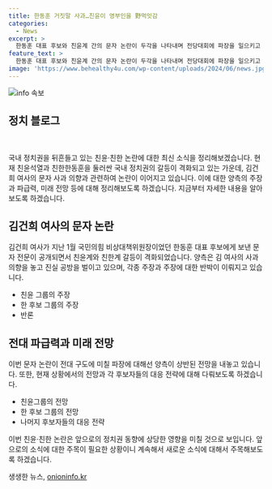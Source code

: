 ```yaml
---
title: 한동훈 거짓말 사과…친윤이 영부인을 野먹잇감
categories:
  - News
excerpt: >
  한동훈 대표 후보와 친윤계 간의 문자 논란이 두각을 나타내며 전당대회에 파장을 일으키고 있다. 김건희 여사의 문자 사과 논란이 친윤과 친한동훈 간의 갈등을 격화시켰으며, 각자의 주장을 펼치고 있다. 국민의힘 대표 후보들은 열린 제4차 전당대회에서 정견발표를 하며 경합을 이어가고 있는 가운데, 문자 논란은 전대 파장에 영향을 미치고 있다. 함께 행동하게 될 가능성 등이 커졌다는 주장과 정 반대의 의견이 대립되고 있으며, 후보들 사이에서 공세가 강화되고 있다. 또한, 상호 비방이 우려되어 당원들과 국민들의 불편한 마음을 불러일으키고 있다.
feature_text: >
  한동훈 대표 후보와 친윤계 간의 문자 논란이 두각을 나타내며 전당대회에 파장을 일으키고 있다. 김건희 여사의 문자 사과 논란이 친윤과 친한동훈 간의 갈등을 격화시켰으며, 각자의 주장을 펼치고 있다. 국민의힘 대표 후보들은 열린 제4차 전당대회에서 정견발표를 하며 경합을 이어가고 있는 가운데, 문자 논란은 전대 파장에 영향을 미치고 있다. 함께 행동하게 될 가능성 등이 커졌다는 주장과 정 반대의 의견이 대립되고 있으며, 후보들 사이에서 공세가 강화되고 있다. 또한, 상호 비방이 우려되어 당원들과 국민들의 불편한 마음을 불러일으키고 있다.
image: 'https://www.behealthy4u.com/wp-content/uploads/2024/06/news.jpg'
---
```


<p><img src="https://www.behealthy4u.com/wp-content/uploads/2024/06/news.jpg" alt="info 속보" /></p>

<h2 data-ke-size="size26">정치 블로그</h2>

<p data-ke-size="size16">&nbsp;</p>

<p>국내 정치권을 뒤흔들고 있는 친윤·친한 논란에 대한 최신 소식을 정리해보겠습니다. 현재 친윤석열과 친한한동훈을 둘러싼 국내 정치권의 갈등이 격화되고 있는 가운데, 김건희 여사의 문자 사과 의향과 관련하여 논란이 이어지고 있습니다. 이에 대한 양측의 주장과 파급력, 미래 전망 등에 대해 정리해보도록 하겠습니다. 지금부터 자세한 내용을 알아보도록 하겠습니다. </p>

<h2 data-ke-size="size24">김건희 여사의 문자 논란</h2>

<p>김건희 여사가 지난 1월 국민의힘 비상대책위원장이었던 한동훈 대표 후보에게 보낸 문자 전문이 공개되면서 친윤계와 친한계 갈등이 격화되었습니다. 양측은 김 여사의 사과 의향을 놓고 진실 공방을 벌이고 있으며, 각종 주장과 주장에 대한 반박이 이뤄지고 있습니다. </p>

<ul>
  <li>친윤 그룹의 주장</li>
  <li>한 후보 그룹의 주장</li>
  <li>반론</li>
</ul>

<h2 data-ke-size="size24">전대 파급력과 미래 전망</h2>

<p>이번 문자 논란이 전대 구도에 미칠 파장에 대해선 양측이 상반된 전망을 내놓고 있습니다. 또한, 현재 상황에서의 전망과 각 후보자들의 대응 전략에 대해 다뤄보도록 하겠습니다.</p>

<ul>
  <li>친윤그룹의 전망</li>
  <li>한 후보 그룹의 전망</li>
  <li>나머지 후보자들의 대응 전략</li>
</ul>

<p>이번 친윤·친한 논란은 앞으로의 정치권 동향에 상당한 영향을 미칠 것으로 보입니다. 앞으로의 소식에 대한 주목이 필요한 상황이니 계속해서 새로운 소식에 대해서 주목해보도록 하겠습니다.</p>
생생한 뉴스, <a href="https://onioninfo.kr" rel="dofollow">onioninfo.kr</a>


